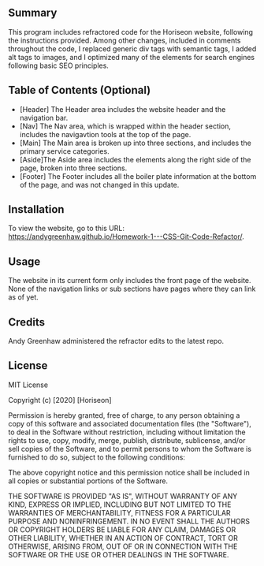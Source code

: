 ## Summary

This program includes refractored code for the Horiseon website, following the instructions provided. Among other changes, included in comments throughout the code, I replaced generic div tags with semantic tags, I added alt tags to images, and I optimized many of the elements for search engines following basic SEO principles.


## Table of Contents (Optional)

* [Header] The Header area includes the website header and the navigation bar. 
* [Nav] The Nav area, which is wrapped within the header section, includes the navigavtion tools at the top of the page.
* [Main] The Main area is broken up into three sections, and includes the primary service categories.
* [Aside]The Aside area includes the elements along the right side of the page, broken into three sections.
* [Footer] The Footer includes all the boiler plate information at the bottom of the page, and was not changed in this update.

## Installation

To view the website, go to this URL: https://andygreenhaw.github.io/Homework-1---CSS-Git-Code-Refactor/.

## Usage 

The website in its current form only includes the front page of the website. None of the navigation links or sub sections have pages where they can link as of yet.

## Credits

Andy Greenhaw administered the refractor edits to the latest repo.

## License

MIT License

Copyright (c) [2020] [Horiseon]

Permission is hereby granted, free of charge, to any person obtaining a copy
of this software and associated documentation files (the "Software"), to deal
in the Software without restriction, including without limitation the rights
to use, copy, modify, merge, publish, distribute, sublicense, and/or sell
copies of the Software, and to permit persons to whom the Software is
furnished to do so, subject to the following conditions:

The above copyright notice and this permission notice shall be included in all
copies or substantial portions of the Software.

THE SOFTWARE IS PROVIDED "AS IS", WITHOUT WARRANTY OF ANY KIND, EXPRESS OR
IMPLIED, INCLUDING BUT NOT LIMITED TO THE WARRANTIES OF MERCHANTABILITY,
FITNESS FOR A PARTICULAR PURPOSE AND NONINFRINGEMENT. IN NO EVENT SHALL THE
AUTHORS OR COPYRIGHT HOLDERS BE LIABLE FOR ANY CLAIM, DAMAGES OR OTHER
LIABILITY, WHETHER IN AN ACTION OF CONTRACT, TORT OR OTHERWISE, ARISING FROM,
OUT OF OR IN CONNECTION WITH THE SOFTWARE OR THE USE OR OTHER DEALINGS IN THE
SOFTWARE.

